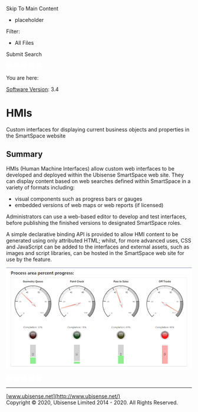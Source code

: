 

Skip To Main Content

[](../../../Home.htm)

  * placeholder

Filter:

  * All Files

Submit Search

![Navigate previous](../../../images/transparent.gif) ![Navigate
next](../../../images/transparent.gif) ![Expand
all](../../../images/transparent.gif) ![](../../../images/transparent.gif)
![Print](../../../images/transparent.gif)

You are here:

[Software Version](../../FrontMatters\(Online\)/features-and-versions.htm):
3.4

# HMIs

Custom interfaces for displaying current business objects and properties in
the SmartSpace website

## Summary

HMIs (Human Machine Interfaces) allow custom web interfaces to be developed
and deployed within the Ubisense SmartSpace web site. They can display content
based on web searches defined within SmartSpace in a variety of formats
including:

  * visual components such as progress bars or gauges
  * embedded versions of web maps or web reports (if licensed)

Administrators can use a web-based editor to develop and test interfaces,
before publishing the finished versions to designated SmartSpace roles.

A simple declarative binding API is provided to allow HMI content to be
generated using only attributed HTML; whilst, for more advanced uses, CSS and
JavaScript can be added to the interfaces and external assets, such as images
and script libraries, can be hosted in the SmartSpace web site for use by the
feature.

![Example of HMI with gauges and progrees bars](../../../images/HMIinWeb.png)

![Navigate previous](../../../images/transparent.gif) ![Navigate
next](../../../images/transparent.gif) ![Expand
all](../../../images/transparent.gif) ![](../../../images/transparent.gif)
![Print](../../../images/transparent.gif)

* * *

[www.ubisense.net](http://www.ubisense.net/)  
Copyright © 2020, Ubisense Limited 2014 - 2020. All Rights Reserved.

